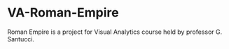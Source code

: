 # VA-Roman-Empire

Roman Empire is a project for Visual Analytics course held by professor G. Santucci.
